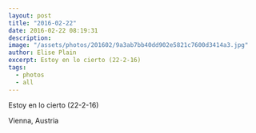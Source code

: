 ```yaml
---
layout: post
title: "2016-02-22"
date: 2016-02-22 08:19:31
description: 
image: "/assets/photos/201602/9a3ab7bb40dd902e5821c7600d3414a3.jpg"
author: Elise Plain
excerpt: Estoy en lo cierto (22-2-16)
tags: 
  - photos
  - all
---
```


Estoy en lo cierto (22-2-16)
<p></p>
Vienna, Austria